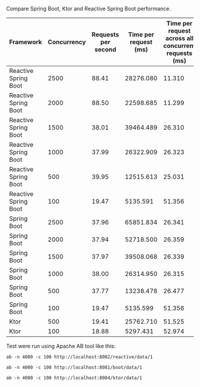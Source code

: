 Compare Spring Boot, Ktor and Reactive Spring Boot performance.

| Framework      | Concurrency | Requests per second | Time per request (ms) | Time per request across all concurrent requests (ms) |
|----------------|-------------|---------------------|-----------------------|----------------------------------------------------|
| Reactive Spring Boot | 2500        | 88.41              | 28276.080             | 11.310                                             |
| Reactive Spring Boot | 2000        | 88.50              | 22598.685             | 11.299                                             |
| Reactive Spring Boot | 1500        | 38.01              | 39464.489             | 26.310                                             |
| Reactive Spring Boot | 1000        | 37.99              | 26322.909             | 26.323                                             |
| Reactive Spring Boot | 500         | 39.95              | 12515.613             | 25.031                                             |
| Reactive Spring Boot | 100         | 19.47              | 5135.591              | 51.356                                             |
| Spring Boot    | 2500        | 37.96              | 65851.834             | 26.341                                             |
| Spring Boot    | 2000        | 37.94              | 52718.500             | 26.359                                             |
| Spring Boot    | 1500        | 37.97              | 39508.068             | 26.339                                             |
| Spring Boot    | 1000        | 38.00              | 26314.950             | 26.315                                             |
| Spring Boot    | 500         | 37.77              | 13238.478             | 26.477                                             |
| Spring Boot    | 100         | 19.47              | 5135.599              | 51.356                                             |
| Ktor           | 500         | 19.41              | 25762.710             | 51.525                                             |
| Ktor           | 100         | 18.88              | 5297.431              | 52.974                                             |


Test were run using Apache AB tool like this:

```ab -n 4000 -c 100 http://localhost:8082/reactive/data/1```

```ab -n 4000 -c 100 http://localhost:8081/boot/data/1```

```ab -n 4000 -c 100 http://localhost:8084/ktor/data/1```

